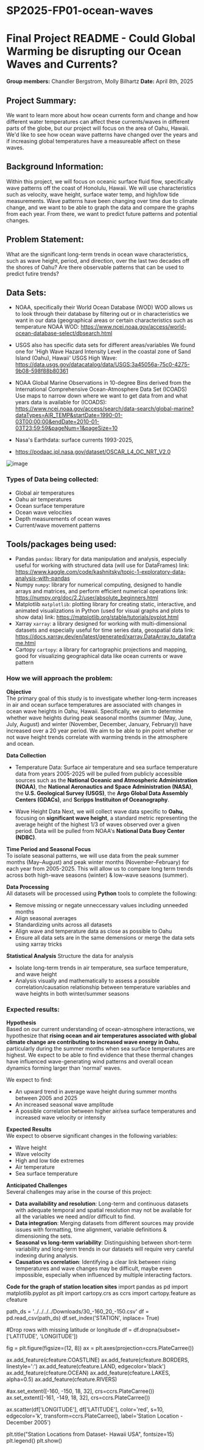 # SP2025-FP01-ocean-waves
# Final Project README - Could Global Warming be disrupting our Ocean Waves and Currents?

**Group members:** Chandler Bergstrom, Molly Bilhartz
**Date:** April 8th, 2025

## Project Summary:
We want to learn more about how ocean currents form and change and how different water temperatures can affect these currents/waves in different parts of the globe, but our project will focus on the area of Oahu, Hawaii. We'd like to see how ocean wave patterns have changed over the years and if increasing global temperatures have a measureable affect on these waves.

## Background Information:
Within this project, we will focus on oceanic surface fluid flow, specifically wave patterns off the coast of Honolulu, Hawaii. We will use characteristics such as velocity, wave height, surface water temp, and high/low tide measurements. Wave patterns have been changing over time due to climate change, and we want to be able to graph the data and compare the graphs from each year. From there, we want to predict future patterns and potential changes. 

## Problem Statement:
What are the significant long-term trends in ocean wave characteristics, such as wave height, period, and direction, over the last two decades off the shores of Oahu? Are there observable patterns that can be used to predict futire trends?

## Data Sets:
- NOAA, specifically their World Ocean Database (WOD)
  WOD allows us to look through their database by filtering out or in characteristics we want in our data (geographical areas or certain characteristics such as temperature
NOAA WOD: https://www.ncei.noaa.gov/access/world-ocean-database-select/dbsearch.html

- USGS also has specific data sets for different areas/variables
  We found one for 'High Wave Hazard Intensity Level in the coastal zone of Sand Island (Oahu), Hawaii'
USGS High Wave: https://data.usgs.gov/datacatalog/data/USGS:3a45056a-75c0-4275-9b08-598f88b80361

- NOAA Global Marine Observations in 10-degree Bins derived from the International Comprehensive Ocean-Atmosphere Data Set (ICOADS)
  Use maps to narrow down where we want to get data from and what years data is available for
(ICOADS): https://www.ncei.noaa.gov/access/search/data-search/global-marine?dataTypes=AIR_TEMP&startDate=1990-01-03T00:00:00&endDate=2010-01-03T23:59:59&pageNum=1&pageSize=10

- Nasa's Earthdata: surface currents 1993-2025, 
- https://podaac.jpl.nasa.gov/dataset/OSCAR_L4_OC_NRT_V2.0

![image](https://github.com/user-attachments/assets/6069a871-72bd-4dd4-ac08-acb5cf29bb62)


### Types of Data being collected:
- Global air temperatures
- Oahu air temperatures
- Ocean surface temperature 
- Ocean wave velocities
- Depth measurements of ocean waves
- Current/wave movement patterns 
  
## Tools/packages being used:
- Pandas `pandas`: library for data manipulation and analysis, especially useful for working with structured data (will use for DataFrames) link: https://www.kaggle.com/code/kashnitsky/topic-1-exploratory-data-analysis-with-pandas
- Numpy `numpy`: library for numerical computing, designed to handle arrays and matrices, and perform efficient numerical operations link: https://numpy.org/doc/2.2/user/absolute_beginners.html
- Matplotlib `matplotlib`: plotting library for creating static, interactive, and animated visualizations in Python (used for visual graphs and plots to show data) link: https://matplotlib.org/stable/tutorials/pyplot.html
- Xarray `xarray`: a library designed for working with multi-dimensional datasets and especially useful for time series data, geospatial data link: https://docs.xarray.dev/en/latest/generated/xarray.DataArray.to_dataframe.html
- Cartopy `cartopy`: a library for cartographic projections and mapping, good for visualizing geographical data like ocean currents or wave pattern

### How we will approach the problem:

**Objective**  
The primary goal of this study is to investigate whether long-term increases in air and ocean surface temperatures are associated with changes in ocean wave heights in Oahu, Hawaii. Specifically, we aim to determine whether wave heights during peak seasonal months (summer (May, June, July, August) and winter (November, December, January, February)) have increased over a 20 year period. We aim to be able to pin point whether or not wave height trends correlate with warming trends in the atmosphere and ocean.

**Data Collection**  
- Temperature Data:
Surface air temperature and sea surface temperature data from years 2005-2025 will be pulled from publicly accessible sources such as the **National Oceanic and Atmospheric Administration (NOAA)**, the **National Aeronautics and Space Administration (NASA)**, the **U.S. Geological Survey (USGS)**, the **Argo Global Data Assembly Centers (GDACs)**, and **Scripps Instituiton of Oceanography**.
   
- Wave Height Data
Next, we will collect wave data specific to **Oahu**, focusing on **significant wave height**, a standard metric representing the average height of the highest 1/3 of waves observed over a given period. Data will be pulled from NOAA's **National Data Buoy Center (NDBC)**. 

**Time Period and Seasonal Focus**  
   To isolate seasonal patterns, we will use data from the peak summer months (May–August) and peak winter months (November–February) for each year from 2005-2025. This will allow us to compare long term trends across both high-wave seasons (winter) & low-wave seasons (summer).
   
**Data Processing**  
   All datasets will be processed using **Python** tools to complete the following:
   - Remove missing or negate unneccessary values including unneeded months
   - Align seasonal averages
   - Standardizing units across all datasets
   - Align wave and temperature data as close as possible to Oahu 
   - Ensure all data sets are in the same demensions or merge the data sets using xarray tricks

**Statistical Analysis**
    Structure the data for analysis
   - Isolate long-term trends in air temperature, sea surface temperature, and wave height
   - Analysis visually and mathematically to assess a possible correlation/causation relationship between temperature variables and wave heights in both winter/summer seasons

### Expected results:

**Hypothesis**  
Based on our current understanding of ocean-atmosphere interactions, we hypothesize that **rising ocean and air temperatures associated with global climate change are contributing to increased wave energy in Oahu**, particularly during the summer months when sea surface temperatures are highest. We expect to be able to find evidence that these thermal changes have influenced wave-generating wind patterns and overall ocean dynamics forming larger than 'normal' waves.

We expect to find:
- An upward trend in average wave height during summer months between 2005 and 2025
- An increased seasonal wave amplitude
- A possible correlation between higher air/sea surface temperatures and increased wave velocity or intensity

**Expected Results**  
We expect to observe significant changes in the following variables:
- Wave height
- Wave velocity
- High and low tide extremes
- Air temperature
- Sea surface temperature

**Anticipated Challenges**  
Several challenges may arise in the course of this project:
- **Data availability and resolution**: Long-term and continuous datasets with adequate temporal and spatial resolution may not be available for all the variables we need and/or difficult to find.
- **Data integration**: Merging datasets from different sources may provide issues with formatting, time alignment, variable definitions & dimensioning the sets.
- **Seasonal vs long-term variability**: Distinguishing between short-term variability and long-term trends in our datasets will require very careful indexing during analysis.
- **Causation vs correlation**: Identifying a clear link between rising temperatures and wave changes may be difficult, maybe even impossible, especially when influenced by multiple interacting factors.


**Code for the graph of station location sites**
import pandas as pd
import matplotlib.pyplot as plt
import cartopy.crs as ccrs
import cartopy.feature as cfeature

path_ds = '../../../../Downloads/30_-160_20_-150.csv'
df = pd.read_csv(path_ds)
df.set_index('STATION', inplace= True)

#Drop rows with missing latitude or longitude
df = df.dropna(subset=['LATITUDE', 'LONGITUDE'])

fig = plt.figure(figsize=(12, 8))
ax = plt.axes(projection=ccrs.PlateCarree())

ax.add_feature(cfeature.COASTLINE)
ax.add_feature(cfeature.BORDERS, linestyle=':')
ax.add_feature(cfeature.LAND, edgecolor='black')
ax.add_feature(cfeature.OCEAN)
ax.add_feature(cfeature.LAKES, alpha=0.5)
ax.add_feature(cfeature.RIVERS)

#ax.set_extent([-160, -150, 18, 32], crs=ccrs.PlateCarree())
ax.set_extent([-161, -149, 18, 32], crs=ccrs.PlateCarree())


ax.scatter(df['LONGITUDE'], df['LATITUDE'],
           color='red', s=10, edgecolor='k',
           transform=ccrs.PlateCarree(),
           label='Station Location - December 2005')

plt.title("Station Locations from Dataset- Hawaii USA", fontsize=15)
plt.legend()
plt.show()
